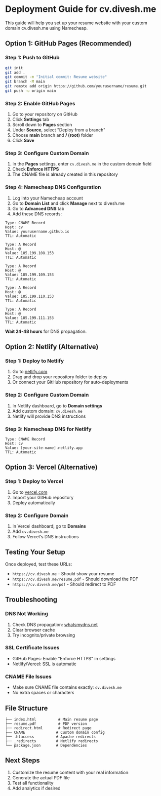 # Deployment Guide for cv.divesh.me

This guide will help you set up your resume website with your custom domain cv.divesh.me using Namecheap.

## Option 1: GitHub Pages (Recommended)

### Step 1: Push to GitHub
```bash
git init
git add .
git commit -m "Initial commit: Resume website"
git branch -M main
git remote add origin https://github.com/yourusername/resume.git
git push -u origin main
```

### Step 2: Enable GitHub Pages
1. Go to your repository on GitHub
2. Click **Settings** tab
3. Scroll down to **Pages** section
4. Under **Source**, select "Deploy from a branch"
5. Choose **main** branch and **/ (root)** folder
6. Click **Save**

### Step 3: Configure Custom Domain
1. In the **Pages** settings, enter `cv.divesh.me` in the custom domain field
2. Check **Enforce HTTPS**
3. The CNAME file is already created in this repository

### Step 4: Namecheap DNS Configuration
1. Log into your Namecheap account
2. Go to **Domain List** and click **Manage** next to divesh.me
3. Go to **Advanced DNS** tab
4. Add these DNS records:

```
Type: CNAME Record
Host: cv
Value: yourusername.github.io
TTL: Automatic

Type: A Record  
Host: @
Value: 185.199.108.153
TTL: Automatic

Type: A Record
Host: @  
Value: 185.199.109.153
TTL: Automatic

Type: A Record
Host: @
Value: 185.199.110.153
TTL: Automatic

Type: A Record
Host: @
Value: 185.199.111.153
TTL: Automatic
```

**Wait 24-48 hours** for DNS propagation.

## Option 2: Netlify (Alternative)

### Step 1: Deploy to Netlify
1. Go to [netlify.com](https://netlify.com)
2. Drag and drop your repository folder to deploy
3. Or connect your GitHub repository for auto-deployments

### Step 2: Configure Custom Domain
1. In Netlify dashboard, go to **Domain settings**
2. Add custom domain: `cv.divesh.me`
3. Netlify will provide DNS instructions

### Step 3: Namecheap DNS for Netlify
```
Type: CNAME Record
Host: cv
Value: [your-site-name].netlify.app
TTL: Automatic
```

## Option 3: Vercel (Alternative)

### Step 1: Deploy to Vercel
1. Go to [vercel.com](https://vercel.com)
2. Import your GitHub repository
3. Deploy automatically

### Step 2: Configure Domain
1. In Vercel dashboard, go to **Domains**
2. Add `cv.divesh.me`
3. Follow Vercel's DNS instructions

## Testing Your Setup

Once deployed, test these URLs:
- `https://cv.divesh.me` - Should show your resume
- `https://cv.divesh.me/resume.pdf` - Should download the PDF
- `https://cv.divesh.me/pdf` - Should redirect to PDF

## Troubleshooting

### DNS Not Working
1. Check DNS propagation: [whatsmydns.net](https://whatsmydns.net)
2. Clear browser cache
3. Try incognito/private browsing

### SSL Certificate Issues
- GitHub Pages: Enable "Enforce HTTPS" in settings
- Netlify/Vercel: SSL is automatic

### CNAME File Issues
- Make sure CNAME file contains exactly: `cv.divesh.me`
- No extra spaces or characters

## File Structure
```
├── index.html          # Main resume page
├── resume.pdf          # PDF version
├── redirect.html       # Redirect page
├── CNAME              # Custom domain config
├── .htaccess          # Apache redirects
├── _redirects         # Netlify redirects
└── package.json       # Dependencies
```

## Next Steps
1. Customize the resume content with your real information
2. Generate the actual PDF file
3. Test all functionality
4. Add analytics if desired
